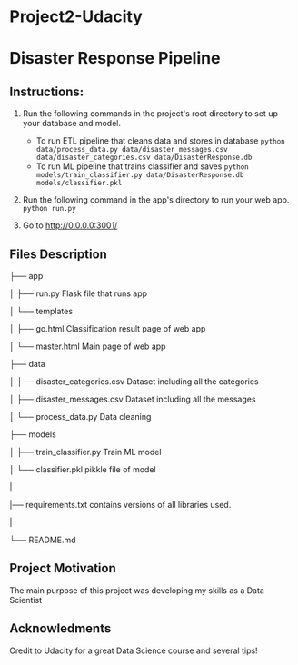 # Project2-Udacity
# Disaster Response Pipeline

## Instructions:
1. Run the following commands in the project's root directory to set up your database and model.

    - To run ETL pipeline that cleans data and stores in database
        `python data/process_data.py data/disaster_messages.csv data/disaster_categories.csv data/DisasterResponse.db`
    - To run ML pipeline that trains classifier and saves
        `python models/train_classifier.py data/DisasterResponse.db models/classifier.pkl`

2. Run the following command in the app's directory to run your web app.
    `python run.py`

3. Go to http://0.0.0.0:3001/

## Files Description
├── app

│   ├── run.py                           Flask file that runs app

│   └── templates

│       ├── go.html                      Classification result page of web app

│       └── master.html                  Main page of web app

├── data

│   ├── disaster_categories.csv          Dataset including all the categories

│   ├── disaster_messages.csv            Dataset including all the messages

│   └── process_data.py                  Data cleaning

├── models

│   ├── train_classifier.py              Train ML model

│   └── classifier.pkl                   pikkle file of model

|   

|── requirements.txt                     contains versions of all libraries used.

|

└── README.md

## Project Motivation
The main purpose of this project was developing my skills as a Data Scientist



## Acknowledments
Credit to Udacity for a great Data Science course and several tips!


